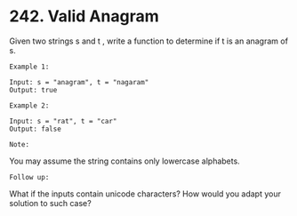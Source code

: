 # 242. Valid Anagram

Given two strings s and t , write a function to determine if t is an anagram of s.

`Example 1:`
```
Input: s = "anagram", t = "nagaram"
Output: true
```

`Example 2:`
```
Input: s = "rat", t = "car"
Output: false
```

`Note:`

You may assume the string contains only lowercase alphabets.

`Follow up:`

What if the inputs contain unicode characters? How would you adapt your solution to such case?

